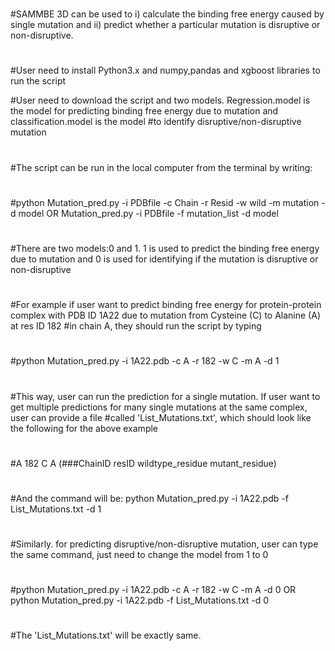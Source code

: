 #  
#SAMMBE 3D can be used to i) calculate the binding free energy caused by single mutation and ii) predict whether a particular mutation is disruptive or non-disruptive. 
#
#User need to install Python3.x and numpy,pandas and xgboost libraries to run the script

#User need to download the script and two models. Regression.model is the model for predicting binding free energy due to mutation and classification.model is the model
#to identify disruptive/non-disruptive mutation
#
#The script can be run in the local computer from the terminal by writing:
#
#python Mutation_pred.py -i PDBfile -c Chain -r Resid -w wild -m mutation -d model OR Mutation_pred.py -i PDBfile -f mutation_list -d model
#   
#There are two models:0 and 1. 1 is used to predict the binding free energy due to mutation and 0 is used for identifying if the mutation is disruptive or non-disruptive
#
#For example if user want to predict binding free energy for protein-protein complex with PDB ID 1A22 due to mutation from Cysteine (C) to Alanine (A) at res ID 182 
#in chain A, they should run the script by typing
#
#python Mutation_pred.py -i 1A22.pdb -c A -r 182 -w C -m A -d 1
#
#This way, user can run the prediction for a single mutation. If user want to get multiple predictions for many single mutations at the same complex, user can provide a file 
#called 'List_Mutations.txt', which should look like the following for the above example
#
#A 182 C A   (###ChainID resID wildtype_residue mutant_residue)
#
#And the command will be: python Mutation_pred.py -i 1A22.pdb -f List_Mutations.txt -d 1
#
#Similarly. for predicting disruptive/non-disruptive mutation, user can type the same command, just need to change the model from 1 to 0
# 
#python Mutation_pred.py -i 1A22.pdb -c A -r 182 -w C -m A -d 0 OR python Mutation_pred.py -i 1A22.pdb -f List_Mutations.txt -d 0
#
#The 'List_Mutations.txt' will be exactly same.
#
#
#
#
#
#
#
#
#
